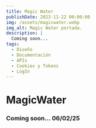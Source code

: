 ```yaml
---
title: Magic Water
publishDate: 2023-11-22 00:00:00
img: /assets/magicwater.webp
img_alt: Magic Water portada.
description: |
  Coming soon...
tags:
  - Diseño
  - Documentación
  - APIs
  - Cookies y Tokens
  - LogIn
---
```


# MagicWater
<!-- > Proyecto desarrollado por Eloy Pérez para el grado superior.

 En este proyecto contamos con una aplicación web desarrollada para el grado de desarrollo web.
Está enfocada a una academia de Karate y Artes Marciales, que ofrece cursos e información a través de su web. Cuenta con creación de **cookies y tokens**, **consumo de APIs**, **persistencia de datos** e **inicio de sesión**. 

##### Puedes consultar la memoria realizada para el proyecto [aquí](/public/assets/work/dubomartialarts/DuBoMartialArtsMemoria.pdf).

##### Puedes descargar mi proyecto en mi <a href="https://github.com/eloypgweb/DuBoMartialArts">github</a>.

<hr> -->

### Coming soon... 06/02/25

<!--
<hr>

 > Te recuerdo que puedes consultar la memoria del proyecto más detallada haciendo clic [aquí](/public/assets/work/dubomartialarts/DuBoMartialArtsMemoria.pdf) -->